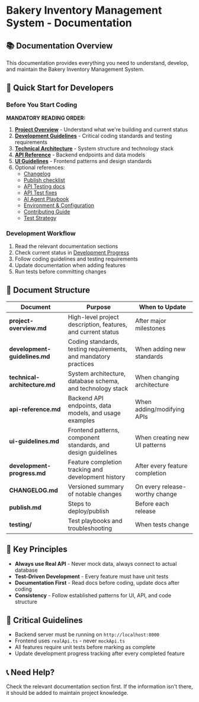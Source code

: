 # Bakery Inventory Management System - Documentation

## 📚 Documentation Overview

This documentation provides everything you need to understand, develop, and maintain the Bakery Inventory Management System.

## 🚀 Quick Start for Developers

### Before You Start Coding

**MANDATORY READING ORDER:**

1. **[Project Overview](./project-overview.md)** - Understand what we're building and current status
2. **[Development Guidelines](./development-guidelines.md)** - Critical coding standards and testing requirements
3. **[Technical Architecture](./technical-architecture.md)** - System structure and technology stack
4. **[API Reference](./api-reference.md)** - Backend endpoints and data models
5. **[UI Guidelines](./ui-guidelines.md)** - Frontend patterns and design standards
6. Optional references:
	- [Changelog](./CHANGELOG.md)
	- [Publish checklist](./publish.md)
	- [API Testing docs](./testing/api-test-troubleshooting.md)
	- [API Test fixes](./testing/api-test-fixes.md)
	- [AI Agent Playbook](./ai-agent-playbook.md)
	- [Environment & Configuration](./env.md)
	- [Contributing Guide](./CONTRIBUTING.md)
	- [Test Strategy](./testing/test-strategy.md)

### Development Workflow

1. Read the relevant documentation sections
2. Check current status in [Development Progress](./development-progress.md)
3. Follow coding guidelines and testing requirements
4. Update documentation when adding features
5. Run tests before committing changes

## 📁 Document Structure

| Document | Purpose | When to Update |
|----------|---------|----------------|
| **project-overview.md** | High-level project description, features, and current status | After major milestones |
| **development-guidelines.md** | Coding standards, testing requirements, and mandatory practices | When adding new standards |
| **technical-architecture.md** | System architecture, database schema, and technology stack | When changing architecture |
| **api-reference.md** | Backend API endpoints, data models, and usage examples | When adding/modifying APIs |
| **ui-guidelines.md** | Frontend patterns, component standards, and design guidelines | When creating new UI patterns |
| **development-progress.md** | Feature completion tracking and development history | After every feature completion |
| **CHANGELOG.md** | Versioned summary of notable changes | On every release-worthy change |
| **publish.md** | Steps to deploy/publish | Before each release |
| **testing/** | Test playbooks and troubleshooting | When tests change |

## 🎯 Key Principles

- **Always use Real API** - Never mock data, always connect to actual database
- **Test-Driven Development** - Every feature must have unit tests
- **Documentation First** - Read docs before coding, update docs after coding
- **Consistency** - Follow established patterns for UI, API, and code structure

## 🚨 Critical Guidelines

- Backend server must be running on `http://localhost:8000`
- Frontend uses `realApi.ts` - never `mockApi.ts`
- All features require unit tests before marking as complete
- Update development progress tracking after every completed feature

## 📞 Need Help?

Check the relevant documentation section first. If the information isn't there, it should be added to maintain project knowledge.

